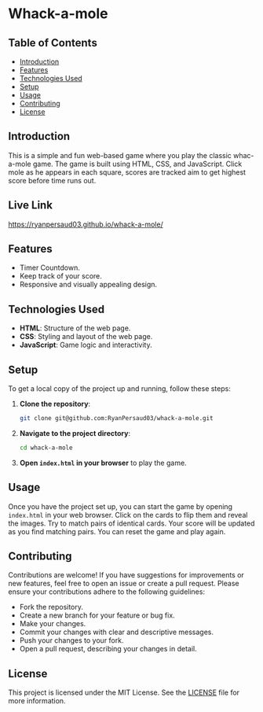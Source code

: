 # Whack-a-mole

## Table of Contents

- [Introduction](#introduction)
- [Features](#features)
- [Technologies Used](#technologies-used)
- [Setup](#setup)
- [Usage](#usage)
- [Contributing](#contributing)
- [License](#license)

## Introduction

This is a simple and fun web-based game where you play the classic whac-a-mole game. The game is built using HTML, CSS, and JavaScript. Click mole as he appears in each square, scores are tracked aim to get highest score before time runs out.

## Live Link

https://ryanpersaud03.github.io/whack-a-mole/

## Features

- Timer Countdown.
- Keep track of your score.
- Responsive and visually appealing design.

## Technologies Used

- **HTML**: Structure of the web page.
- **CSS**: Styling and layout of the web page.
- **JavaScript**: Game logic and interactivity.

## Setup

To get a local copy of the project up and running, follow these steps:

1. **Clone the repository**:

   ```sh
   git clone git@github.com:RyanPersaud03/whack-a-mole.git
   ```

2. **Navigate to the project directory**:

   ```sh
   cd whack-a-mole
   ```

3. **Open `index.html` in your browser** to play the game.

## Usage

Once you have the project set up, you can start the game by opening `index.html` in your web browser. Click on the cards to flip them and reveal the images. Try to match pairs of identical cards. Your score will be updated as you find matching pairs. You can reset the game and play again.

## Contributing

Contributions are welcome! If you have suggestions for improvements or new features, feel free to open an issue or create a pull request. Please ensure your contributions adhere to the following guidelines:

- Fork the repository.
- Create a new branch for your feature or bug fix.
- Make your changes.
- Commit your changes with clear and descriptive messages.
- Push your changes to your fork.
- Open a pull request, describing your changes in detail.

## License

This project is licensed under the MIT License. See the [LICENSE](LICENSE) file for more information.
